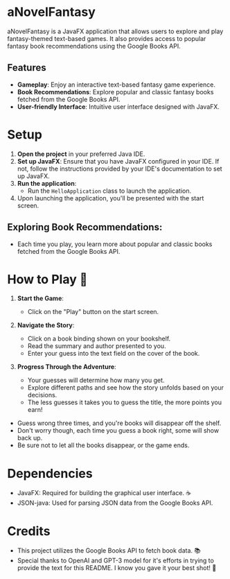 # aNovelFantasy

aNovelFantasy is a JavaFX application that allows users to explore and play fantasy-themed text-based games. It also provides access to popular fantasy book recommendations using the Google Books API.

## Features

- **Gameplay**: Enjoy an interactive text-based fantasy game experience.
- **Book Recommendations**: Explore popular and classic fantasy books fetched from the Google Books API.
- **User-friendly Interface**: Intuitive user interface designed with JavaFX.

# Setup

1. **Open the project** in your preferred Java IDE.
2. **Set up JavaFX**: Ensure that you have JavaFX configured in your IDE. If not, follow the instructions provided by your IDE's documentation to set up JavaFX.
3. **Run the application**:
   - Run the `HelloApplication` class to launch the application.
4. Upon launching the application, you'll be presented with the start screen.

## Exploring Book Recommendations:

- Each time you play, you learn more about popular and classic books fetched from the Google Books API.

# How to Play 💫

1. **Start the Game**:
   - Click on the "Play" button on the start screen.

2. **Navigate the Story**:
   - Click on a book binding shown on your bookshelf.
   - Read the summary and author presented to you.
   - Enter your guess into the text field on the cover of the book.

4. **Progress Through the Adventure**:
   - Your guesses will determine how many you get.
   - Explore different paths and see how the story unfolds based on your decisions.
   - The less guesses it takes you to guess the title, the more points you earn!
  - Guess wrong three times, and you're books will disappear off the shelf.
  - Don't worry though, each time you guess a book right, some will show back up.
  - Be sure not to let all the books disappear, or the game ends.

# Dependencies

- JavaFX: Required for building the graphical user interface. ☕
- JSON-java: Used for parsing JSON data from the Google Books API.

# Credits

- This project utilizes the Google Books API to fetch book data. 📚
- Special thanks to OpenAI and GPT-3 model for it's efforts in trying to provide the text for this README. I know you gave it your best shot! 🎉

